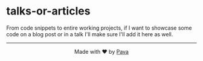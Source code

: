 # talks-or-articles

From code snippets to entire working projects, if I want to showcase some code on a blog post or in a talk I'll make sure I'll add it here as well.

<hr/>

<p align="center"> Made with ❤ by <a href="https://iampava.com"> Pava </a></p>
